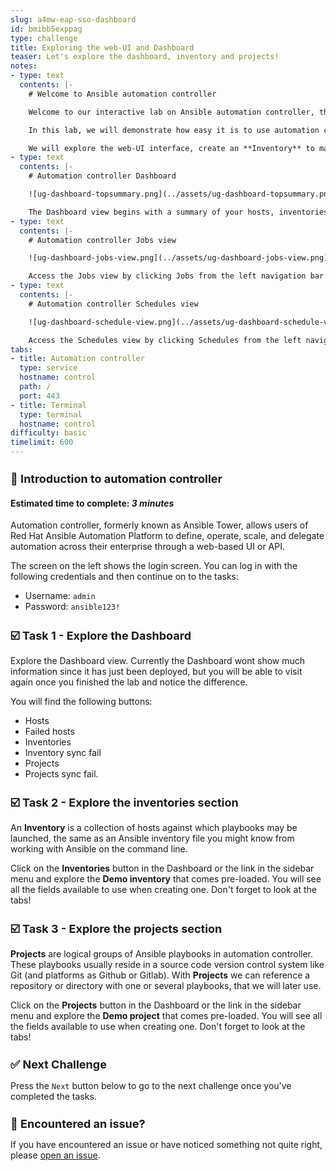 ```yaml
---
slug: a4mw-eap-sso-dashboard
id: bmibb5exppag
type: challenge
title: Exploring the web-UI and Dashboard
teaser: Let's explore the dashboard, inventory and projects!
notes:
- type: text
  contents: |-
    # Welcome to Ansible automation controller

    Welcome to our interactive lab on Ansible automation controller, the web-based UI interface for **Red Hat Ansible Automation Platform**.

    In this lab, we will demonstrate how easy it is to use automation controller (formerly Ansible Tower) by running some of the playbooks from the "*Writing your first playbook*" lab. No playbook development experience required, although it will help if you know the basics.

    We will explore the web-UI interface, create an **Inventory** to manage our servers, import our playbooks through the **Projects**, add **Job Templates** to run the playbooks and finally, create a **Workflow** linking a few of those playbooks through success or failure conditions.
- type: text
  contents: |-
    # Automation controller Dashboard

    ![ug-dashboard-topsummary.png](../assets/ug-dashboard-topsummary.png)

    The Dashboard view begins with a summary of your hosts, inventories, and projects. Each of these is linked to the corresponding objects for easy access.
- type: text
  contents: |-
    # Automation controller Jobs view

    ![ug-dashboard-jobs-view.png](../assets/ug-dashboard-jobs-view.png)

    Access the Jobs view by clicking Jobs from the left navigation bar. This view shows all the jobs that have ran, including projects, templates, management jobs, SCM updates, playbook runs, etc.
- type: text
  contents: |-
    # Automation controller Schedules view

    ![ug-dashboard-schedule-view.png](../assets/ug-dashboard-schedule-view.png)

    Access the Schedules view by clicking Schedules from the left navigation bar. This view shows all the scheduled jobs that are configured.
tabs:
- title: Automation controller
  type: service
  hostname: control
  path: /
  port: 443
- title: Terminal
  type: terminal
  hostname: control
difficulty: basic
timelimit: 600
---
```

👋 Introduction to automation controller
===
#### Estimated time to complete: *3 minutes*<p>

Automation controller, formerly known as Ansible Tower, allows users of Red Hat Ansible Automation Platform to define, operate, scale, and delegate automation across their enterprise through a web-based UI or API.

The screen on the left shows the login screen. You can log in with the following credentials and then continue on to the tasks:

* Username: `admin`
* Password: `ansible123!`

☑️ Task 1 - Explore the Dashboard
===

Explore the Dashboard view.  Currently the Dashboard wont show much information since it has just been deployed, but you will be able to visit again once you finished the lab and notice the difference.

You will find the following buttons:

* Hosts
* Failed hosts
* Inventories
* Inventory sync fail
* Projects
* Projects sync fail.


☑️ Task 2 - Explore the inventories section
===

An **Inventory** is a collection of hosts against which playbooks may be launched, the same as an Ansible inventory file you might know from working with Ansible on the command line.

Click on the **Inventories** button in the Dashboard or the link in the sidebar menu and explore the **Demo inventory** that comes pre-loaded. You will see all the fields available to use when creating one.  Don't forget to look at the tabs!


☑️ Task 3 - Explore the projects section
===

**Projects** are logical groups of Ansible playbooks in automation controller. These playbooks usually reside in a source code version control system like Git (and platforms as Github or Gitlab). With **Projects** we can reference a repository or directory with one or several playbooks, that we will later use.

Click on the **Projects** button in the Dashboard or the link in the sidebar menu and explore the **Demo project** that comes pre-loaded. You will see all the fields available to use when creating one. Don't forget to look at the tabs!


✅ Next Challenge
===
Press the `Next` button below to go to the next challenge once you’ve completed the tasks.

🐛 Encountered an issue?
====

If you have encountered an issue or have noticed something not quite right, please [open an issue](https://github.com/ansible-middleware/instruqt/issues/new?labels=a4mw-eap-sso&title=Issue+with+Deploy+Red+Hat+Single+Sign-On+with+Ansible+for+Middleware+collections+slug+ID:+a4wm-eap-sso-dashboard&assignees=guidograzioli).

<style type="text/css" rel="stylesheet">
  .lightbox {
    display: none;
    position: fixed;
    justify-content: center;
    align-items: center;
    z-index: 999;
    top: 0;
    left: 0;
    right: 0;
    bottom: 0;
    padding: 1rem;
    background: rgba(0, 0, 0, 0.8);
    margin-left: auto;
    margin-right: auto;
    margin-top: auto;
    margin-bottom: auto;
  }
  .lightbox:target {
    display: flex;
  }
  .lightbox img {
    /* max-height: 100% */
    max-width: 60%;
    max-height: 60%;
  }
  img {
    display: block;
    margin-left: auto;
    margin-right: auto;
  }
  h1 {
    font-size: 18px;
  }
    h2 {
    font-size: 16px;
    font-weight: 600
  }
    h3 {
    font-size: 14px;
    font-weight: 600
  }
  p span {
    font-size: 14px;
  }
  ul li span {
    font-size: 14px
  }
</style>
